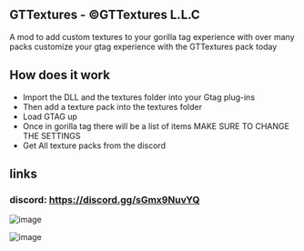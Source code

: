 ## GTTextures - ©GTTextures L.L.C
A mod to add custom textures to your gorilla tag experience with over many packs customize your gtag experience with the GTTextures pack today

## How does it work
* Import the DLL and the textures folder into your Gtag plug-ins 
* Then add a texture pack into the textures folder 
* Load GTAG up 
* Once in gorilla tag there will be a list of items MAKE SURE TO CHANGE THE SETTINGS 
* Get All texture packs from the discord 


## links

### discord: https://discord.gg/sGmx9NuvYQ

![image](https://github.com/user-attachments/assets/ffc5d9f2-ab57-4590-b04d-5bcfd28e8ede)


![image](https://github.com/user-attachments/assets/9d4fa4bb-dd23-4717-99d3-a1ae6daccfec)


